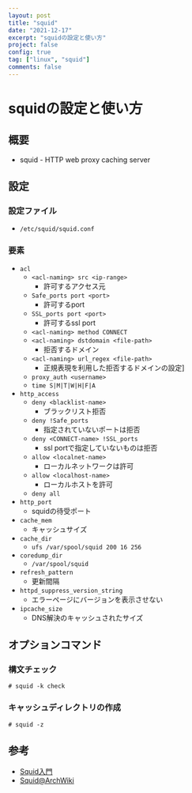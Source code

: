 ```yaml
---
layout: post
title: "squid"
date: "2021-12-17"
excerpt: "squidの設定と使い方"
project: false
config: true
tag: ["linux", "squid"]
comments: false
---
```


# squidの設定と使い方

## 概要
 - squid - HTTP web proxy caching server

## 設定

### 設定ファイル
 - `/etc/squid/squid.conf`

### 要素
 - `acl`
   - `<acl-naming> src <ip-range>`
	 - 許可するアクセス元
   - `Safe_ports port <port>`
	 - 許可するport
   - `SSL_ports port <port>`
	 - 許可するssl port
   - `<acl-naming> method CONNECT`
   - `<acl-naming> dstdomain <file-path>`
	 - 拒否するドメイン
   - `<acl-naming> url_regex <file-path>`
	 - 正規表現を利用した拒否するドメインの設定]
   - `proxy_auth <username>`
   - `time S|M|T|W|H|F|A`
 - `http_access`
   - `deny <blacklist-name>`
	 - ブラックリスト拒否
   - `deny !Safe_ports`
	 - 指定されていないポートは拒否
   - `deny <CONNECT-name> !SSL_ports`
	 - ssl portで指定していないものは拒否
   - `allow <localnet-name>`
	 - ローカルネットワークは許可
   - `allow <localhost-name>`
	 - ローカルホストを許可
   - `deny all`
 - `http_port`
   - squidの待受ポート
 - `cache_mem`
   - キャッシュサイズ
 - `cache_dir`
   - `ufs /var/spool/squid 200 16 256`
 - `coredump_dir`
   - `/var/spool/squid`
 - `refresh_pattern`
   - 更新間隔
 - `httpd_suppress_version_string`
   - エラーページにバージョンを表示させない
 - `ipcache_size`
   - DNS解決のキャッシュされたサイズ

## オプションコマンド

### 構文チェック

```console
# squid -k check
```

### キャッシュディレクトリの作成

```console
# squid -z
```

## 参考
 - [Squid入門](https://tech-mmmm.blogspot.com/2018/01/squid.html)
 - [Squid@ArchWiki](https://wiki.archlinux.jp/index.php/Squid)
